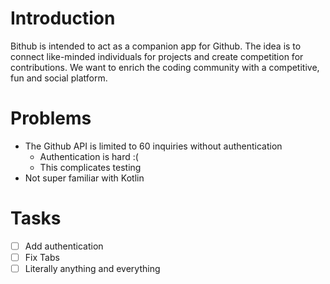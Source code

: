 # Introduction
Bithub is intended to act as a companion app for Github.
The idea is to connect like-minded individuals for projects and create competition for contributions.
We want to enrich the coding community with a competitive, fun and social platform.

# Problems
* The Github API is limited to 60 inquiries without authentication
  * Authentication is hard :(
  * This complicates testing
* Not super familiar with Kotlin

# Tasks
- [ ] Add authentication
- [ ] Fix Tabs
- [ ] Literally anything and everything
